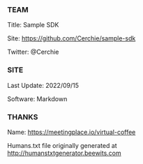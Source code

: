 ### TEAM
Title: Sample SDK

Site: https://github.com/Cerchie/sample-sdk

Twitter: @Cerchie

### SITE
Last Update: 2022/09/15

Software: Markdown

### THANKS
Name: https://meetingplace.io/virtual-coffee


Humans.txt file originally generated at http://humanstxtgenerator.beewits.com
